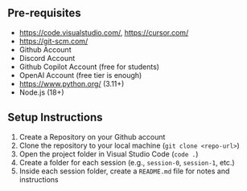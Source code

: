 ## Pre-requisites
- https://code.visualstudio.com/, https://cursor.com/
- https://git-scm.com/
- Github Account
- Discord Account
- Github Copilot Account (free for students)
- OpenAI Account (free tier is enough)
- https://www.python.org/ (3.11+)
- Node.js (18+)

## Setup Instructions
1. Create a Repository on your Github account
2. Clone the repository to your local machine (`git clone <repo-url>`)
3. Open the project folder in Visual Studio Code (`code .`)
4. Create a folder for each session (e.g., `session-0`, `session-1`, etc.)
5. Inside each session folder, create a `README.md` file for notes and instructions

